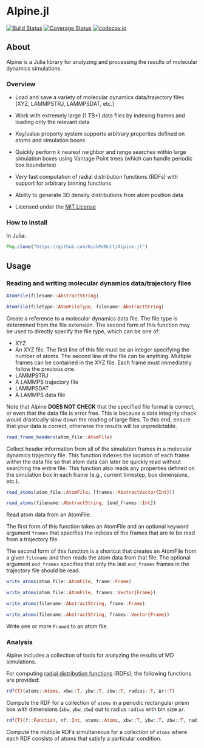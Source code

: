 # Alpine.jl

[![Build Status](https://travis-ci.org/NickMcNutt/Alpine.jl.svg?branch=master)](https://travis-ci.org/NickMcNutt/Alpine.jl)
[![Coverage Status](https://coveralls.io/repos/NickMcNutt/Alpine.jl/badge.svg?branch=master&service=github)](https://coveralls.io/github/NickMcNutt/Alpine.jl?branch=master)
[![codecov.io](http://codecov.io/github/NickMcNutt/Alpine.jl/coverage.svg?branch=master)](http://codecov.io/github/NickMcNutt/Alpine.jl?branch=master)

## About

Alpine is a Julia library for analyzing and processing the results of molecular dynamics simulations.

### Overview

* Load and save a variety of molecular dynamics data/trajectory files (XYZ, LAMMPSTRJ, LAMMPSDAT, etc.)

* Work with extremely large (1 TB+) data files by indexing frames and loading only the relevant data

* Key/value property system supports arbitrary properties defined on atoms and simulation boxes

* Quickly perform *k* nearest neighbor and range searches within large simulation boxes using Vantage Point trees (which can handle periodic box boundaries)

* Very fast computation of radial distribution functions (RDFs) with support for arbitrary binning functions

* Ability to generate 3D density distributions from atom position data

* Licensed under the [MIT License](https://opensource.org/licenses/MIT)

### How to install

In Julia:
```julia
Pkg.clone("https://github.com/NickMcNutt/Alpine.jl")
```

## Usage

### Reading and writing molecular dynamics data/trajectory files

```julia
AtomFile(filename::AbstractString)

AtomFile(filetype::AtomFileType, filename::AbstractString)
```

Create a reference to a molecular dynamics data file.  The file type is determined from the file extension.  The second form of this function may be used to directly specify the file type, which can be one of:

* XYZ
 * An XYZ file. The first line of this file must be an integer specifying the number of atoms.  The second line of the file can be anything. Multiple frames can be contained in the XYZ file.  Each frame must immediately follow the previous one.
* LAMMPSTRJ
 * A LAMMPS trajectory file
* LAMMPSDAT
 * A LAMMPS data file

 Note that Alpine **DOES NOT CHECK** that the specified file format is correct, or even that the data file is error free. This is because a data integrity check would drastically slow down the reading of large files. To this end, ensure that your data is correct, otherwise the results will be unpredictable.


```julia
read_frame_headers(atom_file::AtomFile)
```

Collect header information from all of the simulation frames in a molecular dynamics trajectory file. This function indexes the location of each frame within the data file so that atom data can later be quickly read without searching the entire file. This function also reads any properties defined on the simulation box in each frame (e.g., current timestep, box dimensions, etc.).

```julia
read_atoms(atom_file::AtomFile; [frames::AbstractVector{Int}])

read_atoms(filename::AbstractString, [end_frames::Int])
```

Read atom data from an AtomFile.

The first form of this function takes an AtomFile and an optional keyword argument `frames` that specifies the indices of the frames that are to be read from a trajectory file.

The second form of this function is a shortcut that creates an AtomFile from a given `filename` and then reads the atom data from that file. The optional argument `end_frames` specifies that only the last `end_frames` frames in the trajectory file should be read.

```julia
write_atoms(atom_file::AtomFile, frame::Frame)

write_atoms(atom_file::AtomFile, frames::Vector{Frame})

write_atoms(filename::AbstractString, frame::Frame)

write_atoms(filename::AbstractString, frames::Vector{Frame})
```

Write one or more `Frame`s to an atom file.

### Analysis

Alpine includes a collection of tools for analyzing the results of MD simulations.

For computing [radial distribution functions](https://en.wikipedia.org/wiki/Radial_distribution_function) (RDFs), the following functions are provided:

```julia
rdf{T}(atoms::Atoms, xbw::T, ybw::T, zbw::T, radius::T, Δr::T)
```

Compute the RDF for a collection of `atoms` in a periodic rectangular prism box with dimensions (`xbw`, `ybw`, `zbw`) out to radius `radius` with bin size `Δr`.

```julia
rdf{T}(f::Function, nf::Int, atoms::Atoms, xbw::T, ybw::T, zbw::T, radius::T, Δr::T)
```

Compute the multiple RDFs simultaneous for a collection of `atoms` where each RDF consists of atoms that satisfy a particular condition.
